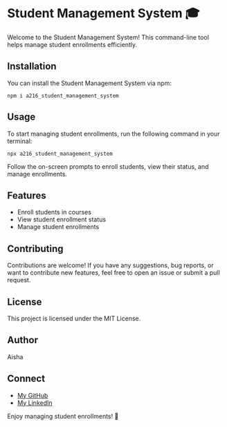 # Student Management System 🎓

Welcome to the Student Management System! This command-line tool helps manage student enrollments efficiently.

## Installation

You can install the Student Management System via npm:

    npm i a216_student_management_system

## Usage
To start managing student enrollments, run the following command in your terminal:

    npx a216_student_management_system


Follow the on-screen prompts to enroll students, view their status, and manage enrollments.

## Features

- Enroll students in courses
- View student enrollment status
- Manage student enrollments

## Contributing

Contributions are welcome! If you have any suggestions, bug reports, or want to contribute new features, feel free to open an issue or submit a pull request.

## License

This project is licensed under the MIT License.

## Author

Aisha

## Connect

- [My GitHub](https://github.com/Ai-sha19)
- [My LinkedIn](https://www.linkedin.com/in/aisha-486a4b228/)

Enjoy managing student enrollments! 🚀